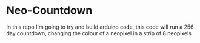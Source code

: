 # Neo-Countdown

In this repo I'm going to try and build arduino code,
this code will run a 256 day countdown, 
changing the colour of a neopixel in a strip of 8 neopixels
